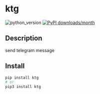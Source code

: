 # ktg
![python_version](https://img.shields.io/static/v1?label=Python&message=3.5%20|%203.6%20|%203.7&color=blue) [![PyPI downloads/month](https://img.shields.io/pypi/dm/ktg?logo=pypi&logoColor=white)](https://pypi.python.org/pypi/ktg)

## Description
send telegram message

## Install
~~~~bash
pip install ktg
# or
pip3 install ktg
~~~~